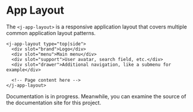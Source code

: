 # App Layout

The `<j-app-layout>` is a responsive application layout that covers multiple common application layout patterns.

```
<j-app-layout type="top|side">
  <div slot="brand">Logo</div>
  <div slot="menu">Main menu</div>
  <div slot="support">User avatar, search field, etc.</div>
  <div slot="drawer">Additional navigation, like a submenu for example</div>

  <!-- Page content here -->
</j-app-layout>
```

Documentation is in progress. Meanwhile, you can examine the source of the documentation site for this project.
